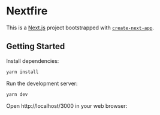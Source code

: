# Nextfire

This is a [Next.js](https://nextjs.org/) project bootstrapped with [`create-next-app`](https://github.com/zeit/next.js/tree/canary/packages/create-next-app).

## Getting Started

Install dependencies:

```bash
yarn install
```


Run the development server:

```bash
yarn dev
```

Open http://localhost/3000 in your web browser:
